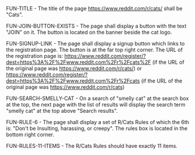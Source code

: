 FUN-TITLE - The title of the page https://www.reddit.com/r/cats/ shall be "Cats".

FUN-JOIN-BUTTON-EXISTS - The page shall display a button with the text "JOIN" on it. The button is located on the banner beside the cat logo.

FUN-SIGNUP-LINK - The page shall display a signup button which links to the registration page.  The button is at the far top right corner.  The URL of the registration page is: https://www.reddit.com/register/?dest=https%3A%2F%2Fwww.reddit.com%2Fr%2Fcats%2F (if the URL of the original page was https://www.reddit.com/r/cats/) or https://www.reddit.com/register/?dest=https%3A%2F%2Fwww.reddit.com%2Fr%2Fcats (if the URL of the original page was https://www.reddit.com/r/cats)

FUN-SEARCH-SMELLY-CAT - On a search of "smelly cat" at the search box at the top, the next page with the list of results will display the search term "smelly cat" at the top above "Search results".  

FUN-RULE-6 - The page shall display a set of R/Cats Rules of which the 6th is: "Don't be Insulting, harassing, or creepy".  The rules box is located in the bottom right corner.

FUN-RULES-11-ITEMS - The R/Cats Rules should have exactly 11 items.

